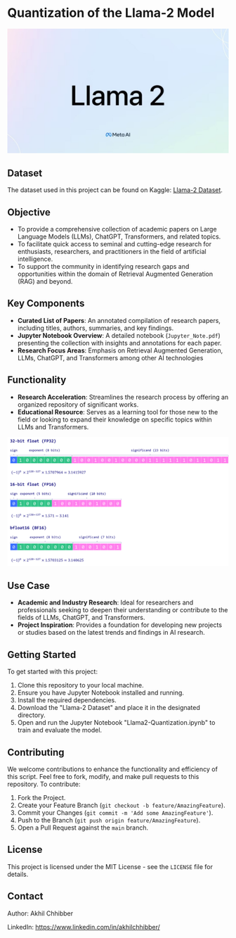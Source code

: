 # Quantization of the Llama-2 Model
<p align="center">
  <img src="https://github.com/akhilchibber/Llama2-Quantization/blob/main/Llama-2.jpeg" alt="earthml Logo">
</p>

## Dataset
The dataset used in this project can be found on Kaggle: [Llama-2 Dataset](https://www.kaggle.com/models/metaresearch/llama-2/frameworks/PyTorch/variations/7b-chat-hf/versions/1). 

## Objective
- To provide a comprehensive collection of academic papers on Large Language Models (LLMs), ChatGPT, Transformers, and related topics.
- To facilitate quick access to seminal and cutting-edge research for enthusiasts, researchers, and practitioners in the field of artificial intelligence.
- To support the community in identifying research gaps and opportunities within the domain of Retrieval Augmented Generation (RAG) and beyond.

## Key Components
- **Curated List of Papers**: An annotated compilation of research papers, including titles, authors, summaries, and key findings.
- **Jupyter Notebook Overview**: A detailed notebook (`Jupyter_Note.pdf`) presenting the collection with insights and annotations for each paper.
- **Research Focus Areas**: Emphasis on Retrieval Augmented Generation, LLMs, ChatGPT, and Transformers among other AI technologies

## Functionality
- **Research Acceleration**: Streamlines the research process by offering an organized repository of significant works.
- **Educational Resource**: Serves as a learning tool for those new to the field or looking to expand their knowledge on specific topics within LLMs and Transformers.
<p align="center">
  <img src="https://github.com/akhilchibber/Llama2-Quantization/blob/main/Quantization.png" alt="earthml Logo">
</p>

## Use Case
- **Academic and Industry Research**: Ideal for researchers and professionals seeking to deepen their understanding or contribute to the fields of LLMs, ChatGPT, and Transformers.
- **Project Inspiration**: Provides a foundation for developing new projects or studies based on the latest trends and findings in AI research.

## Getting Started
To get started with this project:

1. Clone this repository to your local machine.
2. Ensure you have Jupyter Notebook installed and running.
3. Install the required dependencies.
4. Download the "Llama-2 Dataset" and place it in the designated directory.
5. Open and run the Jupyter Notebook "Llama2-Quantization.ipynb" to train and evaluate the model.

## Contributing
We welcome contributions to enhance the functionality and efficiency of this script. Feel free to fork, modify, and make pull requests to this repository. To contribute:

1. Fork the Project.
2. Create your Feature Branch (`git checkout -b feature/AmazingFeature`).
3. Commit your Changes (`git commit -m 'Add some AmazingFeature'`).
4. Push to the Branch (`git push origin feature/AmazingFeature`).
5. Open a Pull Request against the `main` branch.

## License

This project is licensed under the MIT License - see the `LICENSE` file for details.

## Contact

Author: Akhil Chhibber

LinkedIn: https://www.linkedin.com/in/akhilchhibber/
